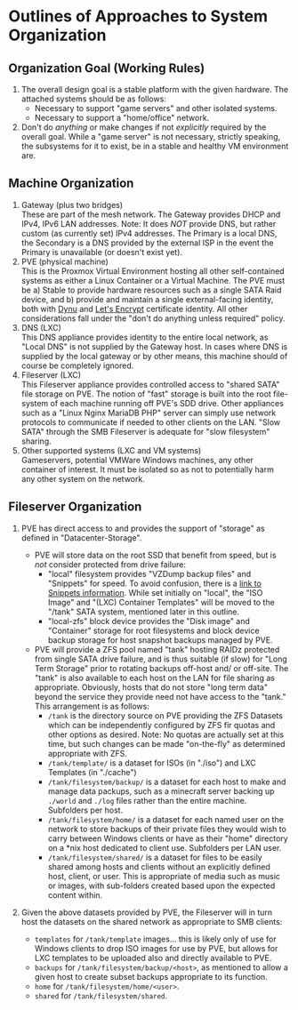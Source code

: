 Outlines of Approaches to System Organization
======

## Organization Goal (Working Rules)
   1. The overall design goal is a stable platform with the given hardware. The attached systems should be as follows:
      * Necessary to support "game servers" and other isolated systems.
      * Necessary to support a "home/office" network.
   2. Don't do *anything* or make changes if not *explicitly* required by the overall goal. While a "game server" is not
      necessary, strictly speaking, the subsystems for it to exist, be in a stable and healthy VM environment are.

## Machine Organization
   1. Gateway (plus two bridges)  
      These are part of the mesh network. The Gateway provides DHCP and IPv4, IPv6 LAN addresses. Note: It does *NOT*
      provide DNS, but rather custom (as currently set) IPv4 addresses. The Primary is a local DNS, the Secondary is
      a DNS provided by the external ISP in the event the Primary is unavailable (or doesn't exist yet).
   2. PVE (physical machine)  
      This is the Proxmox Virtual Environment hosting all other self-contained systems as either a Linux Container or
      a Virtual Machine. The PVE must be a) Stable to provide hardware resources such as a single SATA Raid device,
      and b) provide and maintain a single external-facing identity, both with [Dynu](https://dynu.com) and
      [Let's Encrypt](letsencrypt.org) certificate identity. All other considerations fall under the "don't do anything
      unless required" policy.
   3. DNS (LXC)  
      This DNS appliance provides identity to the entire local network, as "Local DNS" is not supplied by the Gateway
      host. In cases where DNS is supplied by the local gateway or by other means, this machine should of course be
      completely ignored.
   4. Fileserver (LXC)  
      This Fileserver appliance provides controlled access to "shared SATA" file storage on PVE. The notion of "fast"
      storage is built into the root file-system of each machine running off PVE's SDD drive. Other appliances such as
      a "Linux Nginx MariaDB PHP" server can simply use network protocols to communicate if needed to other clients
      on the LAN. "Slow SATA" through the SMB Fileserver is adequate for "slow filesystem" sharing.
   5. Other supported systems (LXC and VM systems)  
      Gameservers, potential VMWare Windows machines, any other container of interest. It must be isolated so as not
      to potentially harm any other system on the network.

## Fileserver Organization
   1. PVE has direct access to and provides the support of "storage" as defined in "Datacenter-Storage".
      * PVE will store data on the root SSD that benefit from speed, but is *not* consider protected from drive failure:
        - "local" filesystem provides "VZDump backup files" and "Snippets" for speed. To avoid confusion, there is a
           [link to Snippets information](https://forum.proxmox.com/threads/explaining-snippets-feature.53553/). While
           set initially on "local", the "ISO Image" and "(LXC) Container Templates" will be moved to the "/tank" SATA
           system, mentioned later in this outline.
        - "local-zfs" block device provides the "Disk image" and "Container" storage for root filesystems and block
           device backup storage for host snapshot backups managed by PVE.
      * PVE will provide a ZFS pool named "tank" hosting RAIDz protected from single SATA drive failure, and is thus
        suitable (if slow) for "Long Term Storage" prior to rotating backups off-host and/ or off-site. The "tank" is
        also available to each host on the LAN for file sharing as appropriate. Obviously, hosts that do not store
        "long term data" beyond the service they provide need not have access to the "tank." This arrangement is as
        follows:
        - `/tank` is the directory source on PVE providing the ZFS Datasets which can be independently configured by
          ZFS fir quotas and other options as desired. Note: No quotas are actually set at this time, but such changes
          can be made "on-the-fly" as determined appropriate with ZFS.
        - `/tank/template/` is a dataset for ISOs (in "./iso") and LXC Templates (in "./cache")
        - `/tank/filesystem/backup/` is a dataset for each host to make and manage data packups, such as a minecraft
          server backing up `./world` and `./log` files rather than the entire machine. Subfolders per host.
        - `/tank/filesystem/home/` is a dataset for each named user on the network to store backups of their private
          files they would wish to carry between Windows clients or have as their "home" directory on a *nix host
          dedicated to client use. Subfolders per LAN user.
        - `/tank/filesystem/shared/` is a dataset for files to be easily shared among hosts and clients without an
          explicitly defined host, client, or user. This is appropriate of media such as music or images, with
          sub-folders created based upon the expected content within.
          
   2. Given the above datasets provided by PVE, the Fileserver will in turn host the datasets on the shared network
        as appropriate to SMB clients:
        - `templates` for `/tank/template` images... this is likely only of use for Windows clients to drop ISO images
          for use by PVE, but allows for LXC templates to be uploaded also and directly available to PVE.
        - `backups` for `/tank/filesystem/backup/<host>`, as mentioned to allow a given host to create subset backups
          appropriate to its function.
        - `home` for `/tank/filesystem/home/<user>`.
        - `shared` for `/tank/filesystem/shared`.
